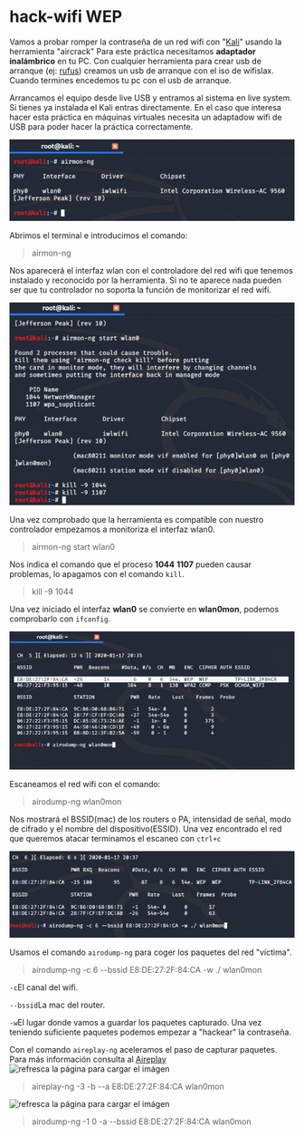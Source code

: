# hack-wifi WEP
Vamos a probar romper la contraseña de un red wifi con "[Kali](https://www.kali.org/downloads/)" usando la herramienta "aircrack"
Para este práctica necesitamos **adaptador inalámbrico** en tu PC. 
Con cualquier herramienta para crear usb de arranque (ej: [rufus](https://rufus.ie/)) creamos un usb de arranque con el iso de wifislax. Cuando termines encedemos tu pc con el usb de arranque.

Arrancamos el equipo desde live USB y entramos al sistema en live system. Si tienes ya instalada el Kali entras directamente. En el caso que interesa hacer esta práctica en máquinas virtuales necesita un adaptadow wifi de USB para poder hacer la práctica correctamente.

![refresca la página para cargar el imágen](imagen/kali1.png)

Abrimos el terminal e introducimos el comando:
>airmon-ng

Nos aparecerá el interfaz wlan con el controladore del red wifi que tenemos instalado y reconocido por la herramienta. Si no te aparece nada pueden ser que tu controlador no soporta la función de monitorizar el red wifi.

![refresca la página para cargar el imágen](imagen/kali2.png)

Una vez comprobado que la herramienta es compatible con nuestro controlador empezamos a monitoriza el interfaz wlan0. 
>airmon-ng start wlan0

Nos indica el comando que el proceso **1044** **1107** pueden causar problemas, lo apagamos con el comando ```kill```.
>kill -9 1044

Una vez iniciado el interfaz **wlan0** se convierte en **wlan0mon**, podemos comprobarlo con ```ifconfig```.

![refresca la página para cargar el imágen](imagen/kali3.png)

Escaneamos el red wifi con el comando:
>airodump-ng wlan0mon

Nos mostrará el BSSID(mac) de los routers o PA, intensidad de señal, modo de cifrado y el nombre del dispositivo(ESSID). Una vez encontrado el red que queremos atacar terminamos el escaneo con ```ctrl+c```

![refresca la página para cargar el imágen](imagen/kali4.png)

Usamos el comando ```airodump-ng``` para coger los paquetes del red "víctima".
>airodump-ng -c 6 --bssid E8:DE:27:2F:84:CA -w ./ wlan0mon

```-c```El canal del wifi.

```--bssid```La mac del router.

```-w```El lugar donde vamos a guardar los paquetes capturado.
Una vez teniendo suficiente paquetes podemos empezar a "hackear" la contraseña.

Con el comando ```aireplay-ng``` aceleramos el paso de capturar paquetes. Para más información consulta al [Aireplay](https://www.aircrack-ng.org/doku.php?id=es:aireplay-ng)
![refresca la página para cargar el imágen](imagen/kali5.png)

>aireplay-ng -3 -b --a E8:DE:27:2F:84:CA wlan0mon 

![refresca la página para cargar el imágen](imagen/kali6.png)

>airodump-ng -1 0 -a --bssid E8:DE:27:2F:84:CA wlan0mon

``````
